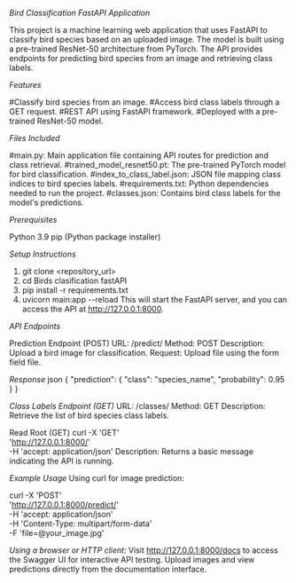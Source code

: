 *Bird Classification FastAPI Application*

This project is a machine learning web application that uses FastAPI to classify bird species based on an uploaded image. The model is built using a pre-trained ResNet-50 architecture from PyTorch. The API provides endpoints for predicting bird species from an image and retrieving class labels.

*Features*

#Classify bird species from an image.
#Access bird class labels through a GET request.
#REST API using FastAPI framework.
#Deployed with a pre-trained ResNet-50 model.

*Files Included*

#main.py: Main application file containing API routes for prediction and class retrieval.
#trained_model_resnet50.pt: The pre-trained PyTorch model for bird classification.
#index_to_class_label.json: JSON file mapping class indices to bird species labels.
#requirements.txt: Python dependencies needed to run the project.
#classes.json: Contains bird class labels for the model's predictions.

*Prerequisites*

Python 3.9
pip (Python package installer)

*Setup Instructions*

1. git clone <repository_url>
2. cd Birds clasification fastAPI
3. pip install -r requirements.txt
4. uvicorn main:app --reload
This will start the FastAPI server, and you can access the API at http://127.0.0.1:8000.

*API Endpoints*

Prediction Endpoint (POST)
URL: /predict/
Method: POST
Description: Upload a bird image for classification.
Request: Upload file using the form field file.

*Response*
json
{
  "prediction": {
    "class": "species_name",
    "probability": 0.95
  }
}

*Class Labels Endpoint (GET)*
URL: /classes/
Method: GET
Description: Retrieve the list of bird species class labels.

Read Root (GET)
curl -X 'GET' \
'http://127.0.0.1:8000/' \
-H 'accept: application/json'
Description: Returns a basic message indicating the API is running.

 *Example Usage*
Using curl for image prediction:

curl -X 'POST' \
  'http://127.0.0.1:8000/predict/' \
  -H 'accept: application/json' \
  -H 'Content-Type: multipart/form-data' \
  -F 'file=@your_image.jpg'

*Using a browser or HTTP client:*
Visit http://127.0.0.1:8000/docs to access the Swagger UI for interactive API testing.
Upload images and view predictions directly from the documentation interface.
